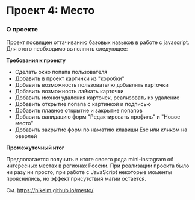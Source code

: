 # Проект 4: Место

### О проекте
Проект посвящен оттачиванию базовых навыков в работе с javascript.
Для этого необходимо выполнить следующее:

**Требования к проекту**

* Сделать окно попапа пользователя
* Добавить в проект картинки из "коробки"
* Добавить возможность пользователю добавлять карточки
* Добавить возможность лайкать карточки
* Добавить иконки удаления карточек, реализовать их удаление
* Добавить открытие попапа с картинкой и подписью
* Добавить плавное открытие и закрытие попапов
* Добавить валидацию форм "Редактировать профиль" и "Новое место"
* Добавить закрытие форм по нажатию клавиши Esc или кликом на оверлей


**Промежуточный итог**

Предполагается получить в итоге своего рода mini-instagram об интересных местах в регионах России.
При реализации проекта было ни разу ни просто, при работе c JavaScript некоторые моменты прояснились,
но эффект присутствия магии остается.

См. https://nikelm.github.io/mesto/
